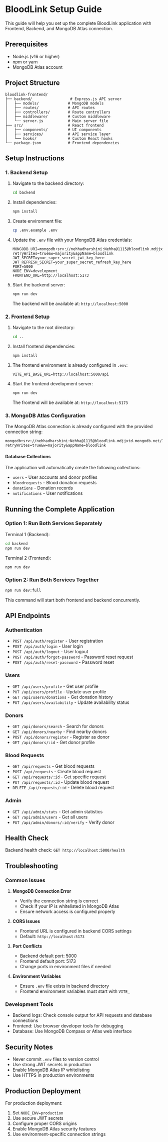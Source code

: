 # BloodLink Setup Guide

This guide will help you set up the complete BloodLink application with Frontend, Backend, and MongoDB Atlas connection.

## Prerequisites

- Node.js (v16 or higher)
- npm or yarn
- MongoDB Atlas account

## Project Structure

```
bloodlink-frontend/
├── backend/                 # Express.js API server
│   ├── models/             # MongoDB models
│   ├── routes/             # API routes
│   ├── controllers/        # Route controllers
│   ├── middleware/         # Custom middleware
│   └── server.js           # Main server file
├── src/                    # React frontend
│   ├── components/         # UI components
│   ├── services/           # API service layer
│   └── hooks/              # Custom React hooks
└── package.json            # Frontend dependencies
```

## Setup Instructions

### 1. Backend Setup

1. Navigate to the backend directory:
   ```bash
   cd backend
   ```

2. Install dependencies:
   ```bash
   npm install
   ```

3. Create environment file:
   ```bash
   cp .env.example .env
   ```

4. Update the `.env` file with your MongoDB Atlas credentials:
   ```env
   MONGODB_URI=mongodb+srv://nehhadharshini:Nehha@1115@bloodlink.mdjjxtd.mongodb.net/?retryWrites=true&w=majority&appName=bloodlink
   JWT_SECRET=your_super_secret_jwt_key_here
   JWT_REFRESH_SECRET=your_super_secret_refresh_key_here
   PORT=5000
   NODE_ENV=development
   FRONTEND_URL=http://localhost:5173
   ```

5. Start the backend server:
   ```bash
   npm run dev
   ```

   The backend will be available at: `http://localhost:5000`

### 2. Frontend Setup

1. Navigate to the root directory:
   ```bash
   cd ..
   ```

2. Install frontend dependencies:
   ```bash
   npm install
   ```

3. The frontend environment is already configured in `.env`:
   ```env
   VITE_API_BASE_URL=http://localhost:5000/api
   ```

4. Start the frontend development server:
   ```bash
   npm run dev
   ```

   The frontend will be available at: `http://localhost:5173`

### 3. MongoDB Atlas Configuration

The MongoDB Atlas connection is already configured with the provided connection string:
```
mongodb+srv://nehhadharshini:Nehha@1115@bloodlink.mdjjxtd.mongodb.net/?retryWrites=true&w=majority&appName=bloodlink
```

#### Database Collections

The application will automatically create the following collections:
- `users` - User accounts and donor profiles
- `bloodrequests` - Blood donation requests
- `donations` - Donation records
- `notifications` - User notifications

## Running the Complete Application

### Option 1: Run Both Services Separately

Terminal 1 (Backend):
```bash
cd backend
npm run dev
```

Terminal 2 (Frontend):
```bash
npm run dev
```

### Option 2: Run Both Services Together

```bash
npm run dev:full
```

This command will start both frontend and backend concurrently.

## API Endpoints

### Authentication
- `POST /api/auth/register` - User registration
- `POST /api/auth/login` - User login
- `POST /api/auth/logout` - User logout
- `POST /api/auth/forgot-password` - Password reset request
- `POST /api/auth/reset-password` - Password reset

### Users
- `GET /api/users/profile` - Get user profile
- `PUT /api/users/profile` - Update user profile
- `GET /api/users/donations` - Get donation history
- `PUT /api/users/availability` - Update availability status

### Donors
- `GET /api/donors/search` - Search for donors
- `GET /api/donors/nearby` - Find nearby donors
- `POST /api/donors/register` - Register as donor
- `GET /api/donors/:id` - Get donor profile

### Blood Requests
- `GET /api/requests` - Get blood requests
- `POST /api/requests` - Create blood request
- `GET /api/requests/:id` - Get specific request
- `PUT /api/requests/:id` - Update blood request
- `DELETE /api/requests/:id` - Delete blood request

### Admin
- `GET /api/admin/stats` - Get admin statistics
- `GET /api/admin/users` - Get all users
- `PUT /api/admin/donors/:id/verify` - Verify donor

## Health Check

Backend health check: `GET http://localhost:5000/health`

## Troubleshooting

### Common Issues

1. **MongoDB Connection Error**
   - Verify the connection string is correct
   - Check if your IP is whitelisted in MongoDB Atlas
   - Ensure network access is configured properly

2. **CORS Issues**
   - Frontend URL is configured in backend CORS settings
   - Default: `http://localhost:5173`

3. **Port Conflicts**
   - Backend default port: 5000
   - Frontend default port: 5173
   - Change ports in environment files if needed

4. **Environment Variables**
   - Ensure `.env` file exists in backend directory
   - Frontend environment variables must start with `VITE_`

### Development Tools

- Backend logs: Check console output for API requests and database connections
- Frontend: Use browser developer tools for debugging
- Database: Use MongoDB Compass or Atlas web interface

## Security Notes

- Never commit `.env` files to version control
- Use strong JWT secrets in production
- Enable MongoDB Atlas IP whitelisting
- Use HTTPS in production environments

## Production Deployment

For production deployment:
1. Set `NODE_ENV=production`
2. Use secure JWT secrets
3. Configure proper CORS origins
4. Enable MongoDB Atlas security features
5. Use environment-specific connection strings
